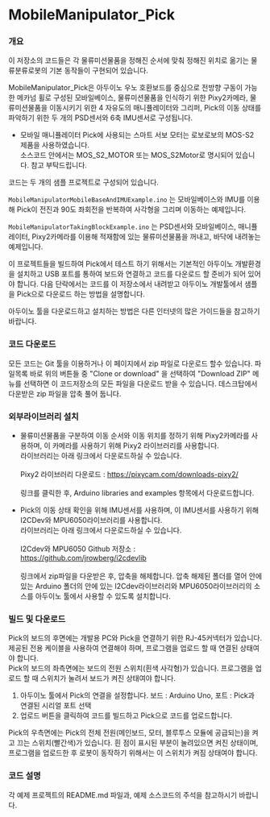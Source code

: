 # MobileManipulator_Pick

### 개요

이 저장소의 코드들은 각 물류미션물품을 정해진 순서에 맞춰 정해진 위치로 옮기는 물류분류로봇의 기본 동작들이 구현되어 있습니다.

MobileManipulator_Pick은 아두이노 우노 호환보드를 중심으로 전방향 구동이 가능한 메카넘 휠로 구성된 모바일베이스, 물류미션물품을 인식하기 위한 Pixy2카메라, 물류미션물품을 이동시키기 위한 4 자유도의 매니퓰레이터와 그리퍼, Pick의 이동 상태를 파악하기 위한 두 개의 PSD센서와 6축 IMU센서로 구성됩니다.

 * 모바일 매니퓰레이터 Pick에 사용되는 스마트 서보 모터는 로보로보의 MOS-S2 제품을 사용하였습니다.\
 소스코드 안에서는 MOS_S2_MOTOR 또는 MOS_S2Motor로 명시되어 있습니다. 참고 부탁드립니다.

코드는 두 개의 샘플 프로젝트로 구성되어 있습니다.

```MobileManipulatorMobileBaseAndIMUExample.ino``` 는 모바일베이스와 IMU를 이용해 Pick이 전진과 90도 좌회전을 반복하여 사각형을 그리며 이동하는 예제입니다.

```MobileManipulatorTakingBlockExample.ino``` 는 PSD센서와 모바일베이스, 매니퓰레이터, Pixy2카메라를 이용해 적재함에 있는 물류미션물품을 꺼내고, 바닥에 내려놓는 예제입니다.

이 프로젝트들을 빌드하여 Pick에서 테스트 하기 위해서는 기본적인 아두이노 개발환경을 설치하고 USB 포트를 통하여 보드와 연결하고 코드를 다운로드 할 준비가 되어 있어야 합니다. 다음 단락에서는 코드를 이 저장소에서 내려받고 아두이노 개발툴에서 샘플을 Pick으로 다운로드 하는 방법을 설명합니다.

아두이노 툴을 다운로드하고 설치하는 방법은 다른 인터넷의 많은 가이드들을 참고하기 바랍니다.

### 코드 다운로드

모든 코드는 Git 툴을 이용하거나 이 페이지에서 zip 파일로 다운로드 할수 있습니다.
파일목록 바로 위의 버튼들 중 "Clone or download" 을 선택하여 "Download ZIP" 메뉴를 선택하면 이 코드저장소의 모든 파일을 다운로드 받을 수 있습니다.
데스크탑에서 다운받은 zip 파일을 압축 풀어 둡니다.

### 외부라이브러리 설치

 - 물류미션물품을 구분하여 이동 순서와 이동 위치를 정하기 위해 Pixy2카메라를 사용하며, 이 카메라를 사용하기 위해 Pixy2 라이브러리를 사용합니다.\
라이브러리는 아래 링크에서 다운로드하실 수 있습니다.\
\
Pixy2 라이브러리 다운로드 : https://pixycam.com/downloads-pixy2/ \
\
링크를 클릭한 후, Arduino libraries and examples 항목에서 다운로드합니다.

 - Pick의 이동 상태 확인을 위해 IMU센서를 사용하며, 이 IMU센서를 사용하기 위해 I2CDev와 MPU6050라이브러리를 사용합니다.\
라이브러리는 아래 링크에서 다운로드하실 수 있습니다.\
\
I2Cdev와 MPU6050 Github 저장소 : https://github.com/jrowberg/i2cdevlib \
\
링크에서 zip파일을 다운받은 후, 압축을 해제합니다. 압축 해제된 폴더를 열어 안에 있는 Arduino 폴더의 안에 있는 I2Cdev라이브러리와 MPU6050라이브러리의 소스를 아두이노 툴에서 사용할 수 있도록 설치합니다.


### 빌드 및 다운로드

Pick의 보드의 후면에는 개발용 PC와 Pick을 연결하기 위한 RJ-45커넥터가 있습니다. 제공된 전용 케이블을 사용하여 연결해야 하며, 프로그램을 업로드 할 때 연결된 상태여야 합니다.\
Pick의 보드의 좌측면에는 보드의 전원 스위치(흰색 사각형)가 있습니다. 프로그램을 업로드 할 때 스위치가 눌려서 보드가 켜진 상태여야 합니다.

1. 아두이노 툴에서 Pick의 연결을 설정합니다. 보드 : Arduino Uno, 포트 : Pick과 연결된 시리얼 포트 선택
2. 업로드 버튼을 클릭하여 코드를 빌드하고 Pick으로 코드를 업로드합니다.

Pick의 우측면에는 Pick의 전체 전원(메인보드, 모터, 블루투스 모듈에 공급되는)을 켜고 끄는 스위치(빨간색)가 있습니다. 흰 점이 표시된 부분이 눌려있으면 켜진 상태이며, 프로그램을 업로드한 후 로봇이 동작하기 위해서는 이 스위치가 켜짐 상태여야 합니다.

### 코드 설명

각 예제 프로젝트의 README.md 파일과, 예제 소스코드의 주석을 참고하시기 바랍니다.
